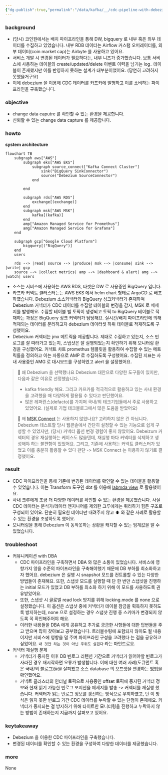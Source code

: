 ```yaml
---
{"dg-publish":true,"permalink":"/data/kafka/__/cdc-pipeline-with-debezium/","tags":["debezium","kafka","mysql","connect","source"],"dgShowBacklinks":true,"dgShowLocalGraph":true,"dgEnableSearch":true,"dgLinkPreview":true,"dgShowTags":true,"noteIcon":"","created":"2024-08-18T23:38:04.683+09:00"}
---
```



### background
- (당시) 코인원에서는 배치 파이프라인을 통해 DW, bigquery 로 내부 혹은 외부 데이터를 수집하고 있었습니다. 내부 RDB 데이터는 Airflow 커스텀 오퍼레이터를, 외부 데이터(coin market cap)는 Airbyte 를 사용하고 있어요.
- 서비스 개발 시 변경된 데이터가 필요하다는, 내부 니즈가 증가했습니다. 보통 서비스에 사용하는 테이블의 create/updated/delete 이벤트 이력을 남기는 log_ 테이블이 존재했지만 이를 반영하지 못하는 설계가 대부분이었어요. (당연히 고려하지 못했을거구요)
- 이에 debezium 을 이용해 CDC 데이터를 카프카에 발행하고 이를 소비하는 파이프라인을 구축했습니다.


### objective
- change data caputre 를 확인할 수 있는 환경을 제공합니다.
- 신뢰할 수 있는 change data capture 를 제공합니다.


### howto
**system architecture**
```mermaid
flowchart TB
    subgraph aws["AWS"]
        subgraph eks["AWS EKS"]
            subgraph source_connect["Kafka Connect Cluster"]
                sink("BigQuery SinkConnector")
                source("Debezium SourceConnector")
            end

        end
        
        subgraph rds["AWS RDS"]
            exchange[(exchange)]
        end
        subgraph msk["AWS MSK"]
            kafka[(kafka)]
        end
        amp["Amazon Managed Service for Promethus"]
        amg["Amazon Managed Service for Grafana"]
    end

    subgraph gcp["Google Cloud Platform"]
        bigquery[("BigQuery")]
    end
    users
    
    rds --> |read| source --> |produce| msk --> |consume| sink --> |write| gcp
    source --> |collect metrics| amp --> |dashboard & alert| amg --> |watch| users
```
- 소스는 서비스에 사용하는 AWS RDS, 타겟은 DW 로 사용중인 BigQuery 입니다.
- 카프카 커넥트 클러스터는는 AWS EKS 에서 helm chart 형태로 ArgoCD 로 배포하였습니다. Debezium 소스커넥터와 BigQuery 싱크커넥터가 존재하며 Debezium 커넥터가 CDC 데이터를 수집할 테이블의 변경을 감지, MSK 로 메세지를 발행해요. 수집할 테이블 별 토픽이 생성되고 토픽 to BigQuery 테이블로 적재하는 과정은 BigQuery 싱크 커넥터가 담당해요. 실시간/배치 파이프라인에 의해 적재되는 데이터를 분리하고자 debezium 데이터셋 하위 테이블로 적재하도록 구성했어요.
- Debezium 커넥터는 jmx 메트릭을 제공합니다. 제대로 수집하고 있는지, 소스 빈로그를 잘 따라가고 있는지, 스냅샷은 잘 실행되었는지 확인하기 위해 모니터링 환경을 구성했어요. 커넥트 차트 promethus 템플릿을 활용하여 수집할 수 있는 메트릭들을 정의하고 이는 자동으로 AMP 로 수집하도록 구성했어요. 수집된 지표는 사내 사용중인 AMG 로 대시보드를 구성하였고 alert 을 설정했어요.

> 🤔 왜 Debezium 을 선택했나요
> Debezium 대안으로 다양한 도구들이 있지만, 다음과 같은 이유로 선정했습니다.
> - kafka friendly 해요. 그리고 카프카를 적극적으로 활용하고 있는 사내 환경을 고려했을 때 다양하게 활용될 수 있다고 판단했어요.
> - 많은 레퍼런스(defacto)를 가지며 국내/외 테크기업들에서 주로 사용하고 있었어요. (실제로 기업 테크블로그에서 많은 도움을 받았어요)
> 
> 🤔 왜 [MSK Connect](https://docs.aws.amazon.com/ko_kr/msk/latest/developerguide/msk-connect.html) 는 사용하지 않았나요?
> 고려하지 않은 건 아닙니다. Debezium 테스트할 당시 웹콘솔에서 간단히 설정할 수 있는 기능으로 쉽게 구성할 수 있었지만, (당시) 커넥터 옵션 변경 경험이 좋지 않았어요. Debeizum 커넥터의 경우 재실행하는 케이스도 많을텐데, 재실행 마다 커넥터를 삭제하고 생성해야 하는 불편함이 있었어요. 그리고, 기존에 사용하는 커넥트 클러스터가 있었고 이를 충분히 활용할 수 있다 판단 -> MSK Connect 는 이용하지 않기로 결정했어요.


### result
- CDC 파이프라인을 통해 기존에 변경된 데이터를 확인할 수 없는 테이블을 활용할 수 있었습니다. 이는 Transform 도구인 dbt 를 이용해 [labmda view](https://github.com/dbt-labs/dbt-labs-experimental-features/blob/main/lambda-views/README.md) 로 활용했어요.
- 사내 크루에게 조금 더 다양한 데이터를 확인할 수 있는 환경을 제공했습니다. 사실 CDC 데이터는 분석가/데이터 엔지니어를 제외한 크루에게는 쿼리하기 힘든 구조로 구성되어 있어요. 단순히 필요한 데이터만 내려주지 않고 ⬆️ 와 같은 사례로 활용할 수 있는 환경을 조성하도록 했어요.
- 모니터링을 통해 Debezium 이 동작못하는 상황을 캐치할 수 있는 임계값을 알 수 있었습니다. 

### troubleshoot
- 커뮤니케이션 with DBA
    - CDC 파이프라인을 구축하면서 DBA 와 많은 소통이 있었습니다. 서비스에 영향가지 않을 수준의 파이프라인을 구축해야했기 때문에 DB 부하를 최소화하고자 했어요. debezium 은 실행 시 snapshot 모드를 컨트롤할 수 있는 다양한 방법들이 존재해요. 또한, 스냅샷 모드를 실행할 때 단 한 번만 스냅샷을 진행하는 initial 모드가 있었고 DB 부하를 최소화 하기 위해 이 모드를 사용하도록 권유받았어요. 
    - 또한, 스냅샷 시 글로벌 read lock 방지를 위해 locking.mode 를 none 으로 설정했습니다. 이 옵션은 스냅샷 중에 커넥터가 테이블 잠금을 획득하지 못하도록 방지하는데, none 으로 설정하는 경우 스냅샷 진행 중 스키마가 변경되지 않도록 꼭 확인해주어야 해요.
    - 이러한 내용들을 DBA 에게 공유하고 추가로 궁금한 사항들에 대한 답변들을 주고 받으며 많이 찾아보고 공부했습니다. 트러블슈팅에 포함되지 않아도 될 내용이지만 서비스에 영향을 덜 주며 파이프라인 구성을 고려했다 는 점을 공유하고 싶었어요. `내 것만 하는 것이 아닌 주위도 살핀다` 라는 마인드로요.
- 커넥터 재실행 문제
    - 커넥터가 중지된 이후 DB 빈로그 리텐션 기간으로 커넥터가 읽어야할 빈로그가 사라진 경우 재시작하면 오류가 발생합니다. 이에 대한 여러 사례(도큐먼트 혹은 국내/외 블로그)들을 살펴봤고 소스 database 의 오프셋을 변경하는 [방법](https://debezium.io/documentation/faq/#how_to_change_the_offsets_of_the_source_database)을 확인했어요.
    - 커넥트 클러스터의 인터널 토픽으로 사용중인 offset 토픽에 중지된 커넥터 정보와 현재 읽기 가능한 빈로그 포지션을 메세지를 발송 -> 커넥터를 재실행 했습니다. 커넥터가 읽는 빈로그 정보를 갱신하는 방식으로 우회하였고, 단 이 방식은 읽지 못한 빈로그 기간 CDC 데이터를 누락할 수 있는 단점이 존재해요. 커넥터가 중지되는 걸 방지하기 위해 타이트한 모니터링을 진행하고 누락하지 않는 방법이 존재하는지 지금까지 살펴보고 있어요.


### keytakeaway
- Debezium 을 이용한 CDC 파이프라인을 구축했습니다.
- 변경된 데이터를 확인할 수 있는 환경을 구성하여 다양한 데이터를 제공했습니다.


### more
None
